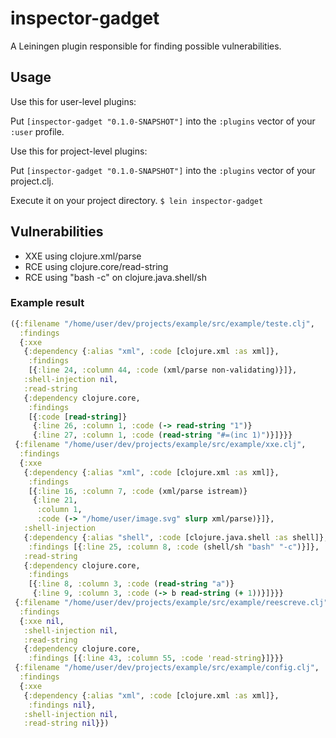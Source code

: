 # inspector-gadget

A Leiningen plugin responsible for finding possible vulnerabilities.

## Usage

Use this for user-level plugins:

Put `[inspector-gadget "0.1.0-SNAPSHOT"]` into the `:plugins` vector of your `:user`
profile.

Use this for project-level plugins:

Put `[inspector-gadget "0.1.0-SNAPSHOT"]` into the `:plugins` vector of your project.clj.

Execute it on your project directory.
`$ lein inspector-gadget`

## Vulnerabilities
- XXE using clojure.xml/parse
- RCE using clojure.core/read-string
- RCE using "bash -c" on clojure.java.shell/sh

### Example result
```clojure
({:filename "/home/user/dev/projects/example/src/example/teste.clj",
  :findings
  {:xxe
   {:dependency {:alias "xml", :code [clojure.xml :as xml]},
    :findings
    [{:line 24, :column 44, :code (xml/parse non-validating)}]},
   :shell-injection nil,
   :read-string
   {:dependency clojure.core,
    :findings
    [{:code [read-string]}
     {:line 26, :column 1, :code (-> read-string "1")}
     {:line 27, :column 1, :code (read-string "#=(inc 1)")}]}}}
 {:filename "/home/user/dev/projects/example/src/example/xxe.clj",
  :findings
  {:xxe
   {:dependency {:alias "xml", :code [clojure.xml :as xml]},
    :findings
    [{:line 16, :column 7, :code (xml/parse istream)}
     {:line 21,
      :column 1,
      :code (-> "/home/user/image.svg" slurp xml/parse)}]},
   :shell-injection
   {:dependency {:alias "shell", :code [clojure.java.shell :as shell]},
    :findings [{:line 25, :column 8, :code (shell/sh "bash" "-c")}]},
   :read-string
   {:dependency clojure.core,
    :findings
    [{:line 8, :column 3, :code (read-string "a")}
     {:line 9, :column 3, :code (-> b read-string (+ 1))}]}}}
 {:filename "/home/user/dev/projects/example/src/example/reescreve.clj",
  :findings
  {:xxe nil,
   :shell-injection nil,
   :read-string
   {:dependency clojure.core,
    :findings [{:line 43, :column 55, :code 'read-string}]}}}
 {:filename "/home/user/dev/projects/example/src/example/config.clj",
  :findings
  {:xxe
   {:dependency {:alias "xml", :code [clojure.xml :as xml]},
    :findings nil},
   :shell-injection nil,
   :read-string nil}})
```